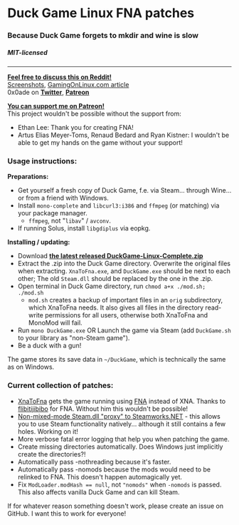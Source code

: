 # Duck Game Linux FNA patches
### Because Duck Game forgets to mkdir and wine is slow
##### MIT-licensed
----

[**Feel free to discuss this on Reddit!**](https://www.reddit.com/r/linux_gaming/comments/6zqrrx/duckgamelinux_fna_custom_steamworks_bindings_some/)  
[Screenshots](https://twitter.com/0x0ade/status/907745108010946560), [GamingOnLinux.com article](https://www.gamingonlinux.com/articles/want-to-play-duck-game-on-linux-well-its-possible-thanks-to-xnatofna.10339)  
0x0ade on [**Twitter**](https://www.twitter.com/0x0ade), [**Patreon**](https://www.patreon.com/0x0ade)


[**You can support me on Patreon!**](https://www.patreon.com/0x0ade)  
This project wouldn't be possible without the support from:
* Ethan Lee: Thank you for creating FNA!
* Artus Elias Meyer-Toms, Renaud Bedard and Ryan Kistner: I wouldn't be able to get my hands on the game without your support!

### Usage instructions:
**Preparations:**
* Get yourself a fresh copy of Duck Game, f.e. via Steam... through Wine... or from a friend with Windows.
* Install `mono-complete` and `libcurl3:i386` and `ffmpeg` (or matching) via your package manager.
    * `ffmpeg`, not "`libav`" / `avconv`.
* If running Solus, install `libgdiplus` via eopkg.

**Installing / updating:**
* Download [**the latest released DuckGame-Linux-Complete.zip**](https://github.com/0x0ade/DuckGame-Linux/releases)
* Extract the .zip into the Duck Game directory. Overwrite the original files when extracting. `XnaToFna.exe`, and `DuckGame.exe` should be next to each other; The old `Steam.dll` should be replaced by the one in the .zip.
* Open terminal in Duck Game directory, run `chmod a+x ./mod.sh; ./mod.sh`
    * `mod.sh` creates a backup of important files in an `orig` subdirectory, which XnaToFna needs. It also gives all files in the directory read-write permissions for all users, otherwise both XnaToFna and MonoMod will fail.
* Run `mono DuckGame.exe` OR Launch the game via Steam (add `DuckGame.sh` to your library as "non-Steam game").
* Be a duck with a gun!

The game stores its save data in `~/DuckGame`, which is technically the same as on Windows.

### Current collection of patches:
* [XnaToFna](https://github.com/0x0ade/XnaToFna) gets the game running using [FNA](https://fna-xna.github.io/) instead of XNA. Thanks to [flibitijibibo](https://www.patreon.com/flibitijibibo) for FNA. Without him this wouldn't be possible!
* [Non-mixed-mode Steam.dll "proxy" to Steamworks.NET](https://github.com/0x0ade/DuckGame-Linux/tree/master/Steam) - this allows you to use Steam functionality natively... although it still contains a few holes. Working on it!
* More verbose fatal error logging that help you when patching the game.
* Create missing directories automatically. Does Windows just implicitly create the directories?!
* Automatically pass -nothreading because it's faster.
* Automatically pass -nomods because the mods would need to be relinked to FNA. This doesn't happen automagically yet.
* Fix `ModLoader.modHash == null`, not `"nomods"` when `-nomods` is passed. This also affects vanilla Duck Game and can kill Steam.

If for whatever reason something doesn't work, please create an issue on GitHub. I want this to work for everyone!
